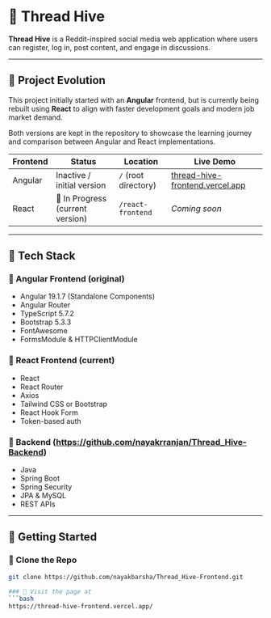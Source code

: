 # 🐝 Thread Hive

**Thread Hive** is a Reddit-inspired social media web application where users can register, log in, post content, and engage in discussions.

---

## 🔄 Project Evolution

This project initially started with an **Angular** frontend, but is currently being rebuilt using **React** to align with faster development goals and modern job market demand.

Both versions are kept in the repository to showcase the learning journey and comparison between Angular and React implementations.

| Frontend | Status | Location | Live Demo |
|----------|--------|----------|-----------|
| Angular  | Inactive / initial version | `/` (root directory) | [thread-hive-frontend.vercel.app](https://thread-hive-frontend.vercel.app) |
| React    | 🚧 In Progress (current version) | `/react-frontend` | _Coming soon_ |

---

## 🧱 Tech Stack

### 🔹 Angular Frontend (original)
- Angular 19.1.7 (Standalone Components)
- Angular Router
- TypeScript 5.7.2
- Bootstrap 5.3.3
- FontAwesome
- FormsModule & HTTPClientModule

### 🔸 React Frontend (current)
- React
- React Router
- Axios
- Tailwind CSS or Bootstrap
- React Hook Form
- Token-based auth

### 🔧 Backend (https://github.com/nayakrranjan/Thread_Hive-Backend)
- Java
- Spring Boot
- Spring Security
- JPA & MySQL
- REST APIs

---

## 🚀 Getting Started

### 🔹 Clone the Repo
```bash
git clone https://github.com/nayakbarsha/Thread_Hive-Frontend.git

### 🔹 Visit the page at
```bash
https://thread-hive-frontend.vercel.app/
